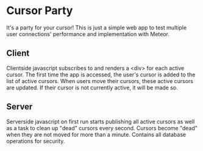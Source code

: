 Cursor Party
============

It's a party for your cursor! This is just a simple web app to test multiple user connections' performance and implementation with Meteor.

Client
------

Clientside javascript subscribes to and renders a &lt;div&gt; for each active cursor. The first time the app is accessed, the user's cursor is added to the list of active cursors. When users move their cursors, these active cursors are updated. If their cursor is not currently active, it will be made so.

Server
------

Serverside javascript on first run starts publishing all active cursors as well as a task to clean up "dead" cursors every second. Cursors become "dead" when they are not moved for more than a minute. Contains all database operations for security.